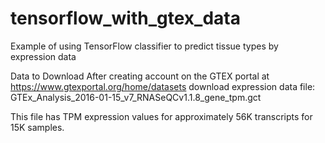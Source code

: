 # tensorflow_with_gtex_data
Example of using TensorFlow classifier to predict tissue types by expression data

Data to Download
After creating account on the GTEX portal at https://www.gtexportal.org/home/datasets
download expression data file: GTEx_Analysis_2016-01-15_v7_RNASeQCv1.1.8_gene_tpm.gct

This file has TPM expression values for approximately 56K transcripts for 15K samples.
